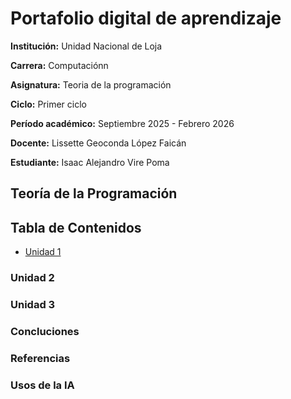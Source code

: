 # **Portafolio digital de aprendizaje**

**Institución:** Unidad Nacional de Loja

**Carrera:** Computaciónn    

**Asignatura:** Teoria de la programación

**Ciclo:** Primer ciclo

**Período académico:** Septiembre 2025 - Febrero 2026

**Docente:** Lissette Geoconda López Faicán

**Estudiante:** Isaac Alejandro Vire Poma

## Teoría de la Programación

## Tabla de Contenidos
- [Unidad 1](https://github.com/B3kk4r/Portafolio-digital-/blob/main/Unidad1.md)
  

### Unidad 2

### Unidad 3

### Concluciones 

### Referencias 

### Usos de la IA
